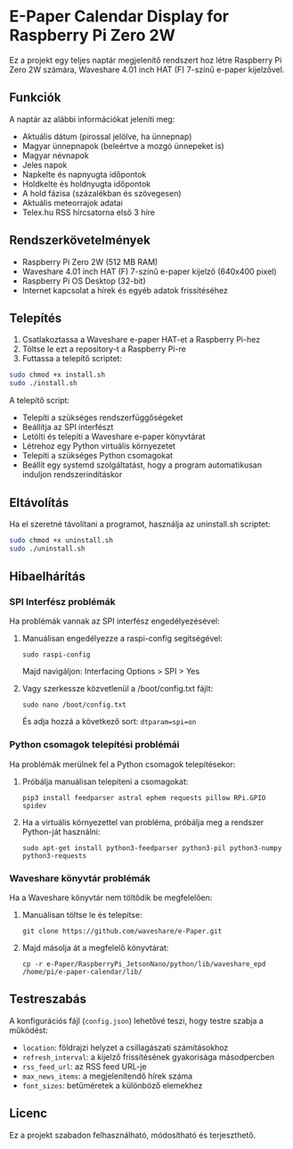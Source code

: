 # E-Paper Calendar Display for Raspberry Pi Zero 2W

Ez a projekt egy teljes naptár megjelenítő rendszert hoz létre Raspberry Pi Zero 2W számára, Waveshare 4.01 inch HAT (F) 7-színű e-paper kijelzővel.

## Funkciók

A naptár az alábbi információkat jeleníti meg:
- Aktuális dátum (pirossal jelölve, ha ünnepnap)
- Magyar ünnepnapok (beleértve a mozgó ünnepeket is)
- Magyar névnapok
- Jeles napok
- Napkelte és napnyugta időpontok
- Holdkelte és holdnyugta időpontok
- A hold fázisa (százalékban és szövegesen)
- Aktuális meteorrajok adatai
- Telex.hu RSS hírcsatorna első 3 híre

## Rendszerkövetelmények

- Raspberry Pi Zero 2W (512 MB RAM)
- Waveshare 4.01 inch HAT (F) 7-színű e-paper kijelző (640x400 pixel)
- Raspberry Pi OS Desktop (32-bit)
- Internet kapcsolat a hírek és egyéb adatok frissítéséhez

## Telepítés

1. Csatlakoztassa a Waveshare e-paper HAT-et a Raspberry Pi-hez
2. Töltse le ezt a repository-t a Raspberry Pi-re
3. Futtassa a telepítő scriptet:

```bash
sudo chmod +x install.sh
sudo ./install.sh
```

A telepítő script:
- Telepíti a szükséges rendszerfüggőségeket
- Beállítja az SPI interfészt
- Letölti és telepíti a Waveshare e-paper könyvtárat
- Létrehoz egy Python virtuális környezetet
- Telepíti a szükséges Python csomagokat
- Beállít egy systemd szolgáltatást, hogy a program automatikusan induljon rendszerindításkor

## Eltávolítás

Ha el szeretné távolítani a programot, használja az uninstall.sh scriptet:

```bash
sudo chmod +x uninstall.sh
sudo ./uninstall.sh
```

## Hibaelhárítás

### SPI Interfész problémák

Ha problémák vannak az SPI interfész engedélyezésével:

1. Manuálisan engedélyezze a raspi-config segítségével:
   ```
   sudo raspi-config
   ```
   Majd navigáljon: Interfacing Options > SPI > Yes

2. Vagy szerkessze közvetlenül a /boot/config.txt fájlt:
   ```
   sudo nano /boot/config.txt
   ```
   És adja hozzá a következő sort: `dtparam=spi=on`

### Python csomagok telepítési problémái

Ha problémák merülnek fel a Python csomagok telepítésekor:

1. Próbálja manuálisan telepíteni a csomagokat:
   ```
   pip3 install feedparser astral ephem requests pillow RPi.GPIO spidev
   ```

2. Ha a virtuális környezettel van probléma, próbálja meg a rendszer Python-ját használni:
   ```
   sudo apt-get install python3-feedparser python3-pil python3-numpy python3-requests
   ```

### Waveshare könyvtár problémák

Ha a Waveshare könyvtár nem töltődik be megfelelően:

1. Manuálisan töltse le és telepítse:
   ```
   git clone https://github.com/waveshare/e-Paper.git
   ```

2. Majd másolja át a megfelelő könyvtárat:
   ```
   cp -r e-Paper/RaspberryPi_JetsonNano/python/lib/waveshare_epd /home/pi/e-paper-calendar/lib/
   ```

## Testreszabás

A konfigurációs fájl (`config.json`) lehetővé teszi, hogy testre szabja a működést:

- `location`: földrajzi helyzet a csillagászati számításokhoz
- `refresh_interval`: a kijelző frissítésének gyakorisága másodpercben
- `rss_feed_url`: az RSS feed URL-je
- `max_news_items`: a megjelenítendő hírek száma
- `font_sizes`: betűméretek a különböző elemekhez

## Licenc

Ez a projekt szabadon felhasználható, módosítható és terjeszthető.
